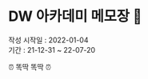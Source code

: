 # DW 아카데미 메모장 :seedling:

작성 시작일 : 2022-01-04  
기간 : 21-12-31 ~ 22-07-20

:alarm_clock: 똑딱 똑딱 :alarm_clock: